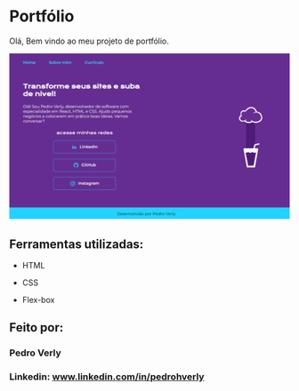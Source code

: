 # Portfólio 
Olá, Bem vindo ao meu projeto de portfólio.

![image](img/Screenshot_1.png)

## Ferramentas utilizadas:

* HTML

* CSS

* Flex-box

## Feito por:

### Pedro Verly

### Linkedin: www.linkedin.com/in/pedrohverly

